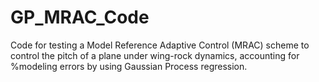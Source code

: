 # GP_MRAC_Code
Code for testing a Model Reference Adaptive Control (MRAC) scheme to control the pitch of a plane under wing-rock dynamics, accounting for %modeling errors by using Gaussian Process regression.

